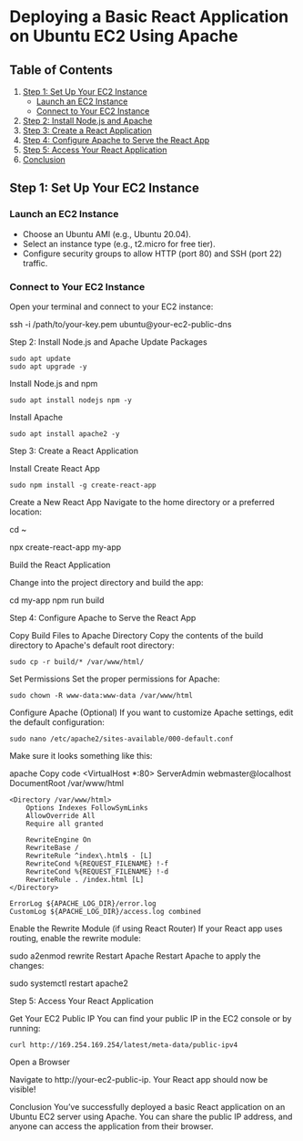 # Deploying a Basic React Application on Ubuntu EC2 Using Apache

## Table of Contents
1. [Step 1: Set Up Your EC2 Instance](#step-1-set-up-your-ec2-instance)
   - [Launch an EC2 Instance](#launch-an-ec2-instance)
   - [Connect to Your EC2 Instance](#connect-to-your-ec2-instance)
2. [Step 2: Install Node.js and Apache](#step-2-install-nodejs-and-apache)
3. [Step 3: Create a React Application](#step-3-create-a-react-application)
4. [Step 4: Configure Apache to Serve the React App](#step-4-configure-apache-to-serve-the-react-app)
5. [Step 5: Access Your React Application](#step-5-access-your-react-application)
6. [Conclusion](#conclusion)

## Step 1: Set Up Your EC2 Instance

### Launch an EC2 Instance
- Choose an Ubuntu AMI (e.g., Ubuntu 20.04).
- Select an instance type (e.g., t2.micro for free tier).
- Configure security groups to allow HTTP (port 80) and SSH (port 22) traffic.

### Connect to Your EC2 Instance
Open your terminal and connect to your EC2 instance:


ssh -i /path/to/your-key.pem ubuntu@your-ec2-public-dns


Step 2: Install Node.js and Apache
Update Packages

	sudo apt update
	sudo apt upgrade -y

Install Node.js and npm

	sudo apt install nodejs npm -y

Install Apache

	sudo apt install apache2 -y


Step 3: Create a React Application

Install Create React App

	sudo npm install -g create-react-app

Create a New React App
Navigate to the home directory or a preferred location:

cd ~

npx create-react-app my-app

Build the React Application

Change into the project directory and build the app:

cd my-app
npm run build

Step 4: Configure Apache to Serve the React App

Copy Build Files to Apache Directory
Copy the contents of the build directory to Apache's default root directory:

	sudo cp -r build/* /var/www/html/

Set Permissions
Set the proper permissions for Apache:

	sudo chown -R www-data:www-data /var/www/html

Configure Apache
(Optional) If you want to customize Apache settings, edit the default configuration:


	sudo nano /etc/apache2/sites-available/000-default.conf

Make sure it looks something like this:

apache
Copy code
<VirtualHost *:80>
    ServerAdmin webmaster@localhost
    DocumentRoot /var/www/html

    <Directory /var/www/html>
        Options Indexes FollowSymLinks
        AllowOverride All
        Require all granted

        RewriteEngine On
        RewriteBase /
        RewriteRule ^index\.html$ - [L]
        RewriteCond %{REQUEST_FILENAME} !-f
        RewriteCond %{REQUEST_FILENAME} !-d
        RewriteRule . /index.html [L]
    </Directory>

    ErrorLog ${APACHE_LOG_DIR}/error.log
    CustomLog ${APACHE_LOG_DIR}/access.log combined
</VirtualHost>


Enable the Rewrite Module (if using React Router)
If your React app uses routing, enable the rewrite module:

sudo a2enmod rewrite
Restart Apache
Restart Apache to apply the changes:

sudo systemctl restart apache2


Step 5: Access Your React Application

Get Your EC2 Public IP
You can find your public IP in the EC2 console or by running:

	curl http://169.254.169.254/latest/meta-data/public-ipv4

Open a Browser

Navigate to http://your-ec2-public-ip. Your React app should now be visible!

Conclusion
You’ve successfully deployed a basic React application on an Ubuntu EC2 server using Apache. You can share the public IP address, and anyone can access the application from their browser.
